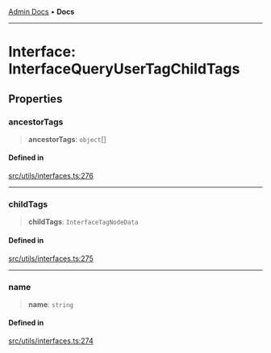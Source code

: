 [Admin Docs](/) • **Docs**

***

# Interface: InterfaceQueryUserTagChildTags

## Properties

### ancestorTags

> **ancestorTags**: `object`[]

#### Defined in

[src/utils/interfaces.ts:276](https://github.com/PalisadoesFoundation/talawa-admin/blob/main/src/utils/interfaces.ts#L276)

***

### childTags

> **childTags**: `InterfaceTagNodeData`

#### Defined in

[src/utils/interfaces.ts:275](https://github.com/PalisadoesFoundation/talawa-admin/blob/main/src/utils/interfaces.ts#L275)

***

### name

> **name**: `string`

#### Defined in

[src/utils/interfaces.ts:274](https://github.com/PalisadoesFoundation/talawa-admin/blob/main/src/utils/interfaces.ts#L274)
